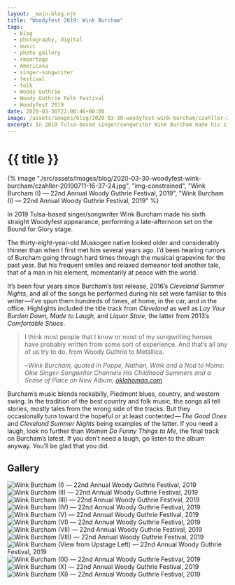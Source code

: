 ```yaml
---
layout: _main-blog.njk
title: "Woodyfest 2019: Wink Burcham"
tags: 
  - blog
  - photography, digital
  - music
  - photo gallery
  - reportage
  - Americana
  - singer-songwriter
  - festival
  - folk
  - Woody Guthrie
  - Woody Guthrie Folk Festival
  - Woodyfest 2019
date: 2020-03-30T22:00:46+00:00
image: /assets/images/blog/2020-03-30-woodyfest-wink-burcham/czahller-20190711-16-37-24.jpgczahller-20130712-15-07-26.jpg
excerpt: In 2019 Tulsa-based singer/songwriter Wink Burcham made his sixth straight Woodyfest appearance, performing a late-afternoon set on the Bound for Glory stage.
---
```

<!-- markdownlint-disable MD025 -->
# {{ title }}
<!-- markdownlint-enable MD025 -->

<mpb-dialog-img>

{% image "./src/assets/images/blog/2020-03-30-woodyfest-wink-burcham/czahller-20190711-16-37-24.jpg", "img-constrained", "Wink Burcham (I) — 22nd Annual Woody Guthrie Festival, 2019", "Wink Burcham (I) — 22nd Annual Woody Guthrie Festival, 2019" %}</mpb-dialog-img>

In <time datetime="2019-07-11T16:30-5:00">2019</time> Tulsa-based singer/songwriter <span class="h-card p-name">Wink Burcham</span> made his sixth straight Woodyfest appearance, performing a late-afternoon set on the Bound for Glory stage.

The thirty-eight-year-old Muskogee native looked older and considerably thinner than when I first met him several years ago. I’d been hearing rumors of Burcham going through hard times through the musical grapevine for the past year. But his frequent smiles and relaxed demeanor told another tale, that of a man in his element, momentarily at peace with the world.

It’s been four years since Burcham’s last release, <time datetime="2016">2016</time>&rsquo;s <cite>Cleveland Summer Nights</cite>, and all of the songs he performed during his set were familiar to this writer&NoBreak;&hairsp;&NoBreak;&mdash;&NoBreak;&hairsp;&NoBreak;I’ve spun them hundreds of times, at home, in the car, and in the office. Highlights included the title track from <cite>Cleveland</cite> as well as <cite class="short-work">Lay Your Burden Down,</cite> <cite class="short-work">Made to Laugh,</cite> and <cite class="short-work">Liquor Store,</cite> the latter from <time datetime="2013">2013</time>&rsquo;s <cite>Comfortable Shoes</cite>.

<blockquote>
  
  I think most people that I know or most of my songwriting heroes have probably written from some sort of experience. And that’s all any of us try to do, from Woody Guthrie to Metallica.

  <footer role="citation"><cite class="full-citation">&ndash;&NoBreak;&hairsp;&NoBreak;Wink Burcham, quoted in <cite class="h-card p-name">Poppe, Nathan</cite>, <cite class="short-work">Wink and a Nod to Home: Okie Singer-Songwriter Channels His Childhood Summers and a Sense of Place on New Album,</cite> <a href="https://oklahoman.com/article/5507198/wink-and-a-nod-to-home-okie-singer-songwriter-channels-his-childhood-summers-and-a-sense-of-place-on-new-album" target="_blank" rel="external noopener ">oklahoman.com</a>
    </cite>
  </footer>
</blockquote>

Burcham’s music blends rockabilly, Piedmont blues, country, and western swing. In the tradition of the best country and folk music, the songs all tell stories, mostly tales from the wrong side of the tracks. But they occasionally turn toward the hopeful or at least contented&NoBreak;&hairsp;&NoBreak;&mdash;&NoBreak;&hairsp;&NoBreak;<cite class="short-work">The Good Ones</cite> and <cite class="short-work">Cleveland Summer Nights</cite> being examples of the latter. If you need a laugh, look no further than <cite class="short-work">Women Do Funny Things to Me,</cite> the final track on Burcham’s latest. If you don’t need a laugh, go listen to the album anyway. You’ll be glad that you did.

## Gallery

<mpb-dialog-gallery hint rel cols="8">

  ![Wink Burcham (I) — 22nd Annual Woody Guthrie Festival, 2019](/assets/images/blog/2020-03-30-woodyfest-wink-burcham/czahller-20190711-16-37-24.jpg)
  ![Wink Burcham (II) — 22nd Annual Woody Guthrie Festival, 2019](/assets/images/blog/2020-03-30-woodyfest-wink-burcham/czahller-20190711-16-41-05.jpg)
  ![Wink Burcham (III) — 22nd Annual Woody Guthrie Festival, 2019](/assets/images/blog/2020-03-30-woodyfest-wink-burcham/czahller-20190711-16-41-09.jpg)
  ![Wink Burcham (IV) — 22nd Annual Woody Guthrie Festival, 2019](/assets/images/blog/2020-03-30-woodyfest-wink-burcham/czahller-20190711-16-43-59.jpg)
  ![Wink Burcham (V) — 22nd Annual Woody Guthrie Festival, 2019](/assets/images/blog/2020-03-30-woodyfest-wink-burcham/czahller-20190711-16-45-41.jpg)
  ![Wink Burcham (VI) — 22nd Annual Woody Guthrie Festival, 2019](/assets/images/blog/2020-03-30-woodyfest-wink-burcham/czahller-20190711-16-45-55.jpg)
  ![Wink Burcham (VII) — 22nd Annual Woody Guthrie Festival, 2019](/assets/images/blog/2020-03-30-woodyfest-wink-burcham/czahller-20190711-16-46-20.jpg)
  ![Wink Burcham (VIII) — 22nd Annual Woody Guthrie Festival, 2019](/assets/images/blog/2020-03-30-woodyfest-wink-burcham/czahller-20190711-16-46-36.jpg)
  ![Wink Burcham (View from Upstage Left) — 22nd Annual Woody Guthrie Festival, 2019](/assets/images/blog/2020-03-30-woodyfest-wink-burcham/czahller-20190711-16-47-32.jpg)
  ![Wink Burcham (IX) — 22nd Annual Woody Guthrie Festival, 2019](/assets/images/blog/2020-03-30-woodyfest-wink-burcham/czahller-20190711-16-48-30.jpg)
  ![Wink Burcham (X) — 22nd Annual Woody Guthrie Festival, 2019](/assets/images/blog/2020-03-30-woodyfest-wink-burcham/czahller-20190711-17-00-02.jpg)
  ![Wink Burcham (XI) — 22nd Annual Woody Guthrie Festival, 2019](/assets/images/blog/2020-03-30-woodyfest-wink-burcham/czahller-20190711-17-05-39.jpg)
</mpb-dialog-gallery>
